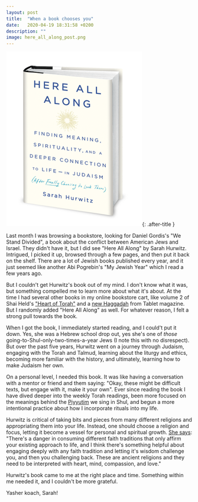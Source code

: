 ```yaml
---
layout: post
title:  "When a book chooses you"
date:   2020-04-19 18:31:58 +0200
description: ""
image: here_all_along_post.png
---
```


![here all along photo](/assets/images/here_all_along_post.png){: .after-title }
<br/>

Last month I was browsing a bookstore, looking for Daniel Gordis's "We Stand Divided", a book about the conflict between American Jews and Israel. They didn't have it, but I did see "Here All Along" by Sarah Hurwitz. Intrigued, I picked it up, browsed through a few pages, and then put it back on the shelf. There are a lot of Jewish books published every year, and it just seemed like another Abi Pogrebin's "My Jewish Year" which I read a few years ago.

But I couldn't get Hurwitz's book out of my mind. I don't know what it was, but something compelled me to learn more about what it's about. At the time I had several other books in my online bookstore cart, like volume 2 of Shai Held's ["Heart of Torah"](https://www.goodreads.com/book/show/33156130-the-heart-of-torah-volume-2?ac=1&from_search=true&qid=H0OGRRT4LA&rank=1) and a [new Haggadah](https://www.nytimes.com/2020/03/30/opinion/sunday/passover-covid.html) from Tablet magazine. But I randomly added "Here All Along" as well. For whatever reason, I felt a strong pull towards the book.

When I got the book, I immediately started reading, and I could't put it down. Yes, she was a Hebrew school drop out, yes she's one of *those* going-to-Shul-only-two-times-a-year Jews (I note this with no disrespect). But over the past five years, Hurwitz went on a journey through Judaism, engaging with the Torah and Talmud, learning about the liturgy and ethics, becoming more familiar with the history, and ultimately, learning how to make Judaism her own.

On a personal level, I needed this book. It was like having a conversation with a mentor or friend and them saying: "Okay, these might be difficult texts, but engage with it, make it your own". Ever since reading the book I have dived deeper into the weekly Torah readings, been more focused on the meanings behind the [Piyyutim](https://en.wikipedia.org/wiki/Piyyut) we sing in Shul, and begun a more intentional practice about how I incorporate rituals into my life. 

Hurwitz is critical of taking bits and pieces from many different religions and appropriating them into your life. Instead, one should choose a religion and focus, letting it become a vessel for personal and spiritual growth. [She says](https://youtu.be/1FIeOBXSkCs?t=486): "There's a danger in consuming different faith traditions that only affirm your existing approach to life, and I think there's something helpful about engaging deeply with any faith tradition and letting it's wisdom challenge you, and then you challenging back. These are ancient religions and they need to be interpreted with heart, mind, compassion, and love."

Hurwitz's book came to me at the right place and time. Something within me needed it, and I couldn't be more grateful. 

Yasher koach, Sarah!


